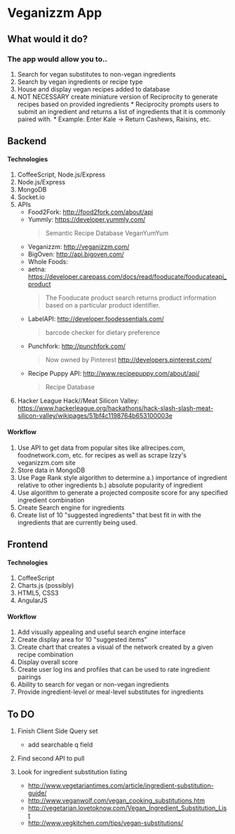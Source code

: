 # Veganizzm App
## What would it do?

### The app would allow you to..
1. Search for vegan substitutes to non-vegan ingredients
2. Search by vegan ingredients or recipe type
3. House and display vegan recipes added to database
4. NOT NECESSARY create miniature version of Reciprocity to generate recipes based on provided ingredients
        * Reciprocity prompts users to submit an ingredient and returns a list of ingredients that it is commonly paired with.
        * Example: Enter Kale -> Return Cashews, Raisins, etc.


## Backend

#### Technologies
1. CoffeeScript, Node.js/Express
2. Node.js/Express
3. MongoDB
4. Socket.io
5. APIs 
	* Food2Fork: http://food2fork.com/about/api
	* Yummly: https://developer.yummly.com/
		> Semantic Recipe Database
		> VeganYumYum
	* Veganizzm: http://veganizzm.com/
	* BigOven: http://api.bigoven.com/
	* Whole Foods: 
	* aetna: https://developer.carepass.com/docs/read/fooducate/fooducateapi_product
		> The Fooducate product search returns product information based on a particular product identifier.
	* LabelAPI: http://developer.foodessentials.com/
		> barcode checker for dietary preference
	* Punchfork: http://punchfork.com/
		> Now owned by Pinterest http://developers.pinterest.com/
	* Recipe Puppy API: http://www.recipepuppy.com/about/api/
		> Recipe Database
6. Hacker League Hack//Meat Silicon Valley: https://www.hackerleague.org/hackathons/hack-slash-slash-meat-silicon-valley/wikipages/51bf4c1198764b653100003e

#### Workflow 
1. Use API to get data from popular sites like allrecipes.com, foodnetwork.com, etc. for recipes as well as scrape Izzy's veganizzm.com site
2. Store data in MongoDB
3. Use Page Rank style algorithm to determine a.) importance of ingredient relative to other ingredients b.) absolute popularity of ingredient
4. Use algorithm to generate a projected composite score for any specified ingredient combination
5. Create Search engine for ingredients
6. Create list of 10 "suggested ingredients" that best fit in with the ingredients that are currently being used.

## Frontend

#### Technologies

1. CoffeeScript
2. Charts.js (possibly)
3. HTML5, CSS3
4. AngularJS

#### Workflow

1. Add visually appealing and useful search engine interface
2. Create display area for 10 "suggested items"
3. Create chart that creates a visual of the network created by a given recipe combination
4. Display overall score
5. Create user log ins and profiles that can be used to rate ingredient pairings
6. Ability to search for vegan or non-vegan ingredients
7. Provide ingredient-level or meal-level substitutes for ingredients

## To DO
1. Finish Client Side Query set
	* add searchable q field

2. Find second API to pull
3. Look for ingredient substitution listing
	* http://www.vegetariantimes.com/article/ingredient-substitution-guide/
	* http://www.veganwolf.com/vegan_cooking_substitutions.htm
	* http://vegetarian.lovetoknow.com/Vegan_Ingredient_Substitution_List
	* http://www.vegkitchen.com/tips/vegan-substitutions/

